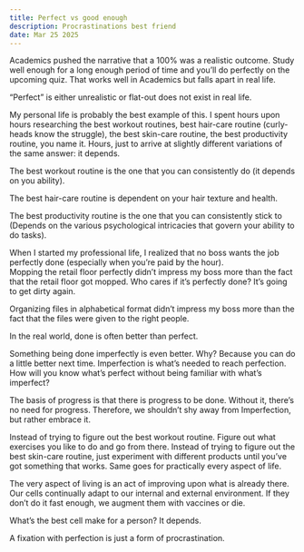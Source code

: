 ```yaml
---
title: Perfect vs good enough
description: Procrastinations best friend
date: Mar 25 2025
---
```

Academics pushed the narrative that a 100% was a realistic outcome. Study well enough for a long enough period of time and you’ll do perfectly on the upcoming quiz. That works well in Academics but falls apart in real life. <br>

“Perfect” is either unrealistic or flat-out does not exist in real life. <br>

My personal life is probably the best example of this. I spent hours upon hours researching the best workout routines, best hair-care routine (curly-heads know the struggle), the best skin-care routine, the best productivity routine, you name it. Hours, just to arrive at slightly different variations of the same answer: it depends.  <br>

The best workout routine is the one that you can consistently do (it depends on you ability). <br>

The best hair-care routine is dependent on your hair texture and health. <br>

The best productivity routine is the one that you can consistently stick to (Depends on the various psychological intricacies that govern your ability to do tasks). <br>

When I started my professional life, I realized that no boss wants the job perfectly done (especially when you’re paid by the hour). <br>
Mopping the retail floor perfectly didn’t impress my boss more than the fact that the retail floor got mopped. Who cares if it’s perfectly done? It’s going to get dirty again. <br>

Organizing files in alphabetical format didn’t impress my boss more than the fact that the files were given to the right people. <br>

In the real world, done is often better than perfect. <br>

Something being done imperfectly is even better. Why? Because you can do a little better next time. Imperfection is what’s needed to reach perfection. How will you know what’s perfect without being familiar with what’s imperfect? <br>

The basis of progress is that there is progress to be done. Without it, there’s no need for progress. Therefore, we shouldn’t shy away from Imperfection, but rather embrace it. <br>

Instead of trying to figure out the best workout routine. Figure out what exercises you like to do and go from there. Instead of trying to figure out the best skin-care routine, just experiment with different products until you’ve got something that works. Same goes for practically every aspect of life. <br>

The very aspect of living is an act of improving upon what is already there. Our cells continually adapt to our internal and external environment. If they don’t do it fast enough, we augment them with vaccines or die.

What’s the best cell make for a person? It depends.

A fixation with perfection is just a form of procrastination. 
